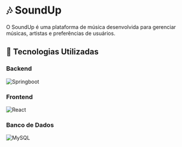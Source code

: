 # 🎶 SoundUp 
O SoundUp é uma plataforma de música desenvolvida para gerenciar músicas, artistas e preferências de usuários. 
## 🚀 Tecnologias Utilizadas
### Backend
![Springboot](https://img.shields.io/badge/Springboot-9c27b0?style=for-the-badge&logoColor=white)
### Frontend
![React](https://img.shields.io/badge/React-9c27b0?style=for-the-badge&logoColor=white)
### Banco de Dados
![MySQL](https://img.shields.io/badge/MySQL-9c27b0?style=for-the-badge&logoColor=white)
